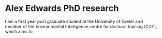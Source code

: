 # Alex Edwards PhD research

I am a first year post graduate student at the University of Exeter and member of the Environmental Intelligence centre for doctoral training (CDT), which aims to 
